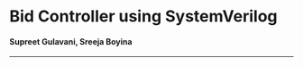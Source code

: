 # Bid Controller using SystemVerilog
#### Supreet Gulavani, Sreeja Boyina
-----------------------------------------------------

